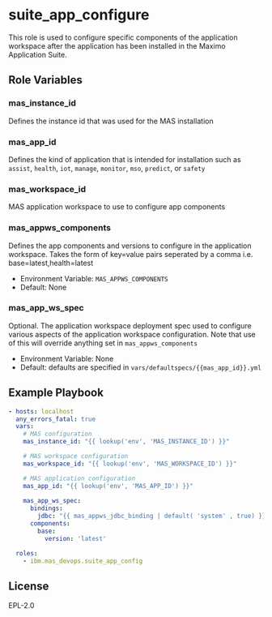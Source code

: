 suite_app_configure
===================

This role is used to configure specific components of the application workspace after the application has been installed in the Maximo Application Suite.

Role Variables
--------------

### mas_instance_id
Defines the instance id that was used for the MAS installation

### mas_app_id
Defines the kind of application that is intended for installation such as `assist`, `health`, `iot`, `manage`, `monitor`, `mso`, `predict`, or `safety`

### mas_workspace_id
MAS application workspace to use to configure app components

### mas_appws_components
Defines the app components and versions to configure in the application workspace. Takes the form of key=value pairs seperated by a comma i.e. base=latest,health=latest 

- Environment Variable: `MAS_APPWS_COMPONENTS`
- Default: None

### mas_app_ws_spec
Optional.  The application workspace deployment spec used to configure various aspects of the application workspace configuration. Note that use of this will override anything set in `mas_appws_components`

- Environment Variable: None
- Default: defaults are specified in `vars/defaultspecs/{{mas_app_id}}.yml`


Example Playbook
----------------

```yaml
- hosts: localhost
  any_errors_fatal: true
  vars:
    # MAS configuration
    mas_instance_id: "{{ lookup('env', 'MAS_INSTANCE_ID') }}"

    # MAS workspace configuration
    mas_workspace_id: "{{ lookup('env', 'MAS_WORKSPACE_ID') }}"

    # MAS application configuration
    mas_app_id: "{{ lookup('env', 'MAS_APP_ID') }}"
    
    mas_app_ws_spec:
      bindings:
        jdbc: "{{ mas_appws_jdbc_binding | default( 'system' , true) }}"
      components:
        base:
          version: 'latest'

  roles:
    - ibm.mas_devops.suite_app_config
```

License
-------

EPL-2.0
